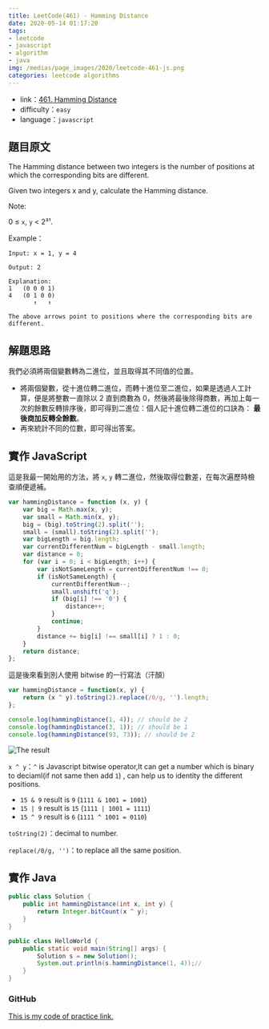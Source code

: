 ```yaml
---
title: LeetCode(461) - Hamming Distance
date: 2020-05-14 01:17:20
tags:
- leetcode
- javascript
- algorithm
- java
img: /medias/page_images/2020/leetcode-461-js.png
categories: leetcode algorithms
---
```

* link：[461. Hamming Distance](https://leetcode.com/problems/hamming-distance/submissions/)
* difficulty：`easy`
* language：`javascript`

## 題目原文

The Hamming distance between two integers is the number of positions at which the corresponding bits are different.

Given two integers x and y, calculate the Hamming distance.

Note:

0 ≤ `x`, `y` < 2³¹.

Example：

```
Input: x = 1, y = 4

Output: 2

Explanation:
1   (0 0 0 1)
4   (0 1 0 0)
       ↑   ↑

The above arrows point to positions where the corresponding bits are different.
```

## 解題思路

我們必須將兩個變數轉為二進位，並且取得其不同值的位置。

* 將兩個變數，從十進位轉二進位，而轉十進位至二進位，如果是透過人工計算，便是將整數一直除以 2 直到商數為 0，然後將最後除得商數，再加上每一次的餘數反轉排序後，即可得到二進位：個人記十進位轉二進位的口訣為： **最後商加反轉全餘數**。 
* 再來統計不同的位數，即可得出答案。


## 實作 JavaScript

這是我最一開始用的方法，將 `x`, `y` 轉二進位，然後取得位數差，在每次遍歷時檢查順便遞補。

```javascript
var hammingDistance = function (x, y) {
    var big = Math.max(x, y);
    var small = Math.min(x, y);
    big = (big).toString(2).split('');
    small = (small).toString(2).split('');
    var bigLength = big.length;
    var currentDifferentNum = bigLength - small.length;
    var distance = 0;
    for (var i = 0; i < bigLength; i++) {
        var isNotSameLength = currentDifferentNum !== 0;
        if (isNotSameLength) {
            currentDifferentNum--;
            small.unshift('q');
            if (big[i] !== '0') {
                distance++;
            }
            continue;
        }
        distance += big[i] !== small[i] ? 1 : 0;
    }
    return distance;
};
```

這是後來看到別人使用 bitwise 的一行寫法（汗顏）


```javascript
var hammingDistance = function(x, y) {
    return (x ^ y).toString(2).replace(/0/g, '').length;
};

console.log(hammingDistance(1, 4)); // should be 2
console.log(hammingDistance(3, 1)); // should be 1
console.log(hammingDistance(93, 73)); // should be 2
```

![The result](one.png)


`x ^ y`：`^` is Javascript bitwise operator,It can get a number which is binary to deciaml(if not same then add `1`) , can help us to identity the different positions.

* `15 & 9` result is `9` (`1111 & 1001 = 1001`)
* `15 | 9` result is `15` (`1111 | 1001 = 1111`)
* `15 ^ 9` result is `6` (`1111 ^ 1001 = 0110`)


`toString(2)`：decimal to number.

`replace(/0/g, '')`：to replace all the same position.

## 實作 Java

```java
public class Solution {
    public int hammingDistance(int x, int y) {
        return Integer.bitCount(x ^ y);
    }
} 
```

```java
public class HelloWorld {
    public static void main(String[] args) {
        Solution s = new Solution();
        System.out.println(s.hammingDistance(1, 4));//
    }
}
```


### GitHub 

[This is my code of practice link.](https://github.com/mpp21x/algorithm-exercise/tree/master/461.hammingDistance)

